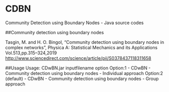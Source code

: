 
# CDBN
Community Detection using Boundary Nodes - Java source codes

##Community detection using boundary nodes 
                                                    
 Tasgin, M. and H. O. Bingol, “Community detection using boundary nodes in  
 complex networks”, Physica A: Statistical Mechanics and its Applications   
 Vol.513,pp.315–324,2019                                                    
 http://www.sciencedirect.com/science/article/pii/S0378437118311658         


##Usage
Usage: CDwBN.jar inputfilename option
Option:1           - CDwBN - Community detection using boundary nodes - Individual approach
Option:2 (default) - CDwBN - Community detection using boundary nodes - Group approach

